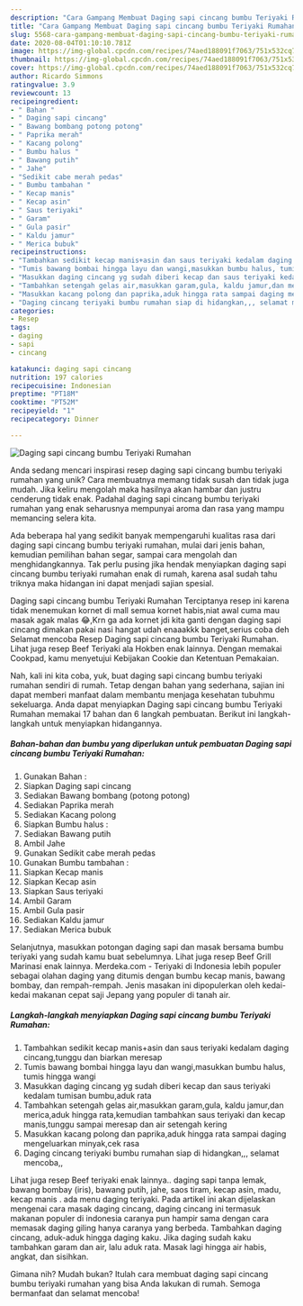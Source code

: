 ```yaml
---
description: "Cara Gampang Membuat Daging sapi cincang bumbu Teriyaki Rumahan Anti Gagal"
title: "Cara Gampang Membuat Daging sapi cincang bumbu Teriyaki Rumahan Anti Gagal"
slug: 5568-cara-gampang-membuat-daging-sapi-cincang-bumbu-teriyaki-rumahan-anti-gagal
date: 2020-08-04T01:10:10.781Z
image: https://img-global.cpcdn.com/recipes/74aed188091f7063/751x532cq70/daging-sapi-cincang-bumbu-teriyaki-rumahan-foto-resep-utama.jpg
thumbnail: https://img-global.cpcdn.com/recipes/74aed188091f7063/751x532cq70/daging-sapi-cincang-bumbu-teriyaki-rumahan-foto-resep-utama.jpg
cover: https://img-global.cpcdn.com/recipes/74aed188091f7063/751x532cq70/daging-sapi-cincang-bumbu-teriyaki-rumahan-foto-resep-utama.jpg
author: Ricardo Simmons
ratingvalue: 3.9
reviewcount: 13
recipeingredient:
- " Bahan "
- " Daging sapi cincang"
- " Bawang bombang potong potong"
- " Paprika merah"
- " Kacang polong"
- " Bumbu halus "
- " Bawang putih"
- " Jahe"
- "Sedikit cabe merah pedas"
- " Bumbu tambahan "
- " Kecap manis"
- " Kecap asin"
- " Saus teriyaki"
- " Garam"
- " Gula pasir"
- " Kaldu jamur"
- " Merica bubuk"
recipeinstructions:
- "Tambahkan sedikit kecap manis+asin dan saus teriyaki kedalam daging cincang,tunggu dan biarkan meresap"
- "Tumis bawang bombai hingga layu dan wangi,masukkan bumbu halus, tumis hingga wangi"
- "Masukkan daging cincang yg sudah diberi kecap dan saus teriyaki kedalam tumisan bumbu,aduk rata"
- "Tambahkan setengah gelas air,masukkan garam,gula, kaldu jamur,dan merica,aduk hingga rata,kemudian tambahkan saus teriyaki dan kecap manis,tunggu sampai meresap dan air setengah kering"
- "Masukkan kacang polong dan paprika,aduk hingga rata sampai daging mengeluarkan minyak,cek rasa"
- "Daging cincang teriyaki bumbu rumahan siap di hidangkan,,, selamat mencoba,,"
categories:
- Resep
tags:
- daging
- sapi
- cincang

katakunci: daging sapi cincang 
nutrition: 197 calories
recipecuisine: Indonesian
preptime: "PT18M"
cooktime: "PT52M"
recipeyield: "1"
recipecategory: Dinner

---
```



![Daging sapi cincang bumbu Teriyaki Rumahan](https://img-global.cpcdn.com/recipes/74aed188091f7063/751x532cq70/daging-sapi-cincang-bumbu-teriyaki-rumahan-foto-resep-utama.jpg)

Anda sedang mencari inspirasi resep daging sapi cincang bumbu teriyaki rumahan yang unik? Cara membuatnya memang tidak susah dan tidak juga mudah. Jika keliru mengolah maka hasilnya akan hambar dan justru cenderung tidak enak. Padahal daging sapi cincang bumbu teriyaki rumahan yang enak seharusnya mempunyai aroma dan rasa yang mampu memancing selera kita.

Ada beberapa hal yang sedikit banyak mempengaruhi kualitas rasa dari daging sapi cincang bumbu teriyaki rumahan, mulai dari jenis bahan, kemudian pemilihan bahan segar, sampai cara mengolah dan menghidangkannya. Tak perlu pusing jika hendak menyiapkan daging sapi cincang bumbu teriyaki rumahan enak di rumah, karena asal sudah tahu triknya maka hidangan ini dapat menjadi sajian spesial.

Daging sapi cincang bumbu Teriyaki Rumahan Terciptanya resep ini karena tidak menemukan kornet di mall semua kornet habis,niat awal cuma mau masak agak malas 😂,Krn ga ada kornet jdi kita ganti dengan daging sapi cincang dimakan pakai nasi hangat udah enaaakkk banget,serius coba deh Selamat mencoba Resep Daging sapi cincang bumbu Teriyaki Rumahan. Lihat juga resep Beef Teriyaki ala Hokben enak lainnya. Dengan memakai Cookpad, kamu menyetujui Kebijakan Cookie dan Ketentuan Pemakaian.


Nah, kali ini kita coba, yuk, buat daging sapi cincang bumbu teriyaki rumahan sendiri di rumah. Tetap dengan bahan yang sederhana, sajian ini dapat memberi manfaat dalam membantu menjaga kesehatan tubuhmu sekeluarga. Anda dapat menyiapkan Daging sapi cincang bumbu Teriyaki Rumahan memakai 17 bahan dan 6 langkah pembuatan. Berikut ini langkah-langkah untuk menyiapkan hidangannya.

<!--inarticleads1-->

##### Bahan-bahan dan bumbu yang diperlukan untuk pembuatan Daging sapi cincang bumbu Teriyaki Rumahan:

1. Gunakan  Bahan :
1. Siapkan  Daging sapi cincang
1. Sediakan  Bawang bombang (potong potong)
1. Sediakan  Paprika merah
1. Sediakan  Kacang polong
1. Siapkan  Bumbu halus :
1. Sediakan  Bawang putih
1. Ambil  Jahe
1. Gunakan Sedikit cabe merah pedas
1. Gunakan  Bumbu tambahan :
1. Siapkan  Kecap manis
1. Siapkan  Kecap asin
1. Siapkan  Saus teriyaki
1. Ambil  Garam
1. Ambil  Gula pasir
1. Sediakan  Kaldu jamur
1. Sediakan  Merica bubuk


Selanjutnya, masukkan potongan daging sapi dan masak bersama bumbu teriyaki yang sudah kamu buat sebelumnya. Lihat juga resep Beef Grill Marinasi enak lainnya. Merdeka.com - Teriyaki di Indonesia lebih populer sebagai olahan daging yang ditumis dengan bumbu kecap manis, bawang bombay, dan rempah-rempah. Jenis masakan ini dipopulerkan oleh kedai-kedai makanan cepat saji Jepang yang populer di tanah air. 

<!--inarticleads2-->

##### Langkah-langkah menyiapkan Daging sapi cincang bumbu Teriyaki Rumahan:

1. Tambahkan sedikit kecap manis+asin dan saus teriyaki kedalam daging cincang,tunggu dan biarkan meresap
1. Tumis bawang bombai hingga layu dan wangi,masukkan bumbu halus, tumis hingga wangi
1. Masukkan daging cincang yg sudah diberi kecap dan saus teriyaki kedalam tumisan bumbu,aduk rata
1. Tambahkan setengah gelas air,masukkan garam,gula, kaldu jamur,dan merica,aduk hingga rata,kemudian tambahkan saus teriyaki dan kecap manis,tunggu sampai meresap dan air setengah kering
1. Masukkan kacang polong dan paprika,aduk hingga rata sampai daging mengeluarkan minyak,cek rasa
1. Daging cincang teriyaki bumbu rumahan siap di hidangkan,,, selamat mencoba,,


Lihat juga resep Beef teriyaki enak lainnya.. daging sapi tanpa lemak, bawang bombay (iris), bawang putih, jahe, saos tiram, kecap asin, madu, kecap manis . ada menu daging teriyaki. Pada artikel ini akan dijelaskan mengenai cara masak daging cincang, daging cincang ini termasuk makanan populer di indonesia caranya pun hampir sama dengan cara memasak daging giling hanya caranya yang berbeda. Tambahkan daging cincang, aduk-aduk hingga daging kaku. Jika daging sudah kaku tambahkan garam dan air, lalu aduk rata. Masak lagi hingga air habis, angkat, dan sisihkan. 

Gimana nih? Mudah bukan? Itulah cara membuat daging sapi cincang bumbu teriyaki rumahan yang bisa Anda lakukan di rumah. Semoga bermanfaat dan selamat mencoba!

